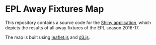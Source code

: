 # EPL Away Fixtures Map
This repository contains a source code for the [Shiny application](https://drsleep.shinyapps.io/shiny_map/), which depicts the results of all away fixtures of the EPL season 2016-17.

The map is built using [leaflet.js](http://leafletjs.com/) and [d3.js](https://d3js.org/). 
